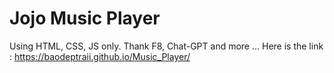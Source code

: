 # Jojo Music Player
Using HTML, CSS, JS only. Thank F8, Chat-GPT and more ...
Here is the link : https://baodeptraii.github.io/Music_Player/
